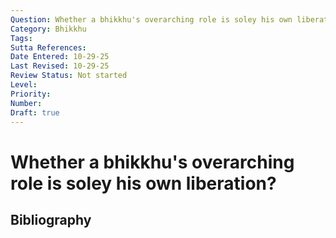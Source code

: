 ```yaml
---
Question: Whether a bhikkhu's overarching role is soley his own liberation?
Category: Bhikkhu
Tags: 
Sutta References: 
Date Entered: 10-29-25
Last Revised: 10-29-25
Review Status: Not started
Level: 
Priority: 
Number: 
Draft: true
---
```


# Whether a bhikkhu's overarching role is soley his own liberation?

## Bibliography

<!-- 

Notes:



-->